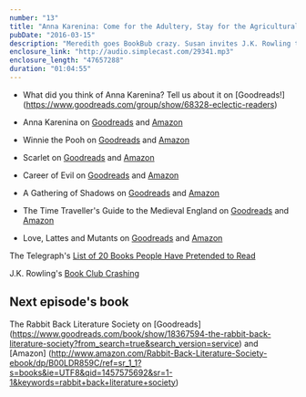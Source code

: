 ```yaml
---
number: "13"
title: "Anna Karenina: Come for the Adultery, Stay for the Agricultural Tips"
pubDate: "2016-03-15"
description: "Meredith goes BookBub crazy. Susan invites J.K. Rowling to Denver for cake and podcasting. Jeannette asks Finnish listeners to correct her pronunciation. Also! Have you ever lied about reading a book? We discuss the most lied-about books, try to dissect the dense, moody passion of Anna Karenina, and challenge readers to read books with crazy titles and tell us about them."
enclosure_link: "http://audio.simplecast.com/29341.mp3"
enclosure_length: "47657288"
duration: "01:04:55"
---
```

 - What did you think of Anna Karenina? Tell us about it on [Goodreads!] (https://www.goodreads.com/group/show/68328-eclectic-readers)

- Anna Karenina on [Goodreads](https://www.goodreads.com/book/show/155.Anna_Karenina) and [Amazon](http://www.amazon.com/Anna-Karenina-Modern-Library-Classics/dp/067978330X/ref=sr_1_2?ie=UTF8&qid=1455459303&sr=8-2&keywords=Anna+Karenina)
- Winnie the Pooh on [Goodreads](https://www.goodreads.com/book/show/99107.Winnie_the_Pooh?from_search=true&search_version=service) and [Amazon](http://www.amazon.com/Winnie-Pooh-Winnie---Pooh-Book-ebook/dp/B002ZODPOM/ref=sr_1_3?s=books&ie=UTF8&qid=1457575506&sr=1-3&keywords=Winnie+the+Pooh)
- Scarlet on [Goodreads](https://www.goodreads.com/book/show/13206760-scarlet?from_search=true&search_version=service) and [Amazon](http://www.amazon.com/Scarlet-Lunar-Chronicles-Book-2-ebook/dp/B009LRWVVY/ref=sr_1_1?s=books&ie=UTF8&qid=1457575548&sr=1-1&keywords=Scarlet)
- Career of Evil on [Goodreads](https://www.goodreads.com/book/show/25735012-career-of-evil?from_search=true&search_version=service) and [Amazon](http://www.amazon.com/Career-Evil-Cormoran-Strike-Book-ebook/dp/B0106E2CO6/ref=sr_1_1?s=books&ie=UTF8&qid=1457575574&sr=1-1&keywords=Career+of+Evil)
- A Gathering of Shadows on [Goodreads](https://www.goodreads.com/book/show/20764879-a-gathering-of-shadows?from_new_nav=true&ac=1) and [Amazon](http://www.amazon.com/Gathering-Shadows-Novel-Victoria-Schwab/dp/0765376474/ref=tmm_hrd_swatch_0?_encoding=UTF8&qid=1457702698&sr=1-1)
- The Time Traveller's Guide to the Medieval England on [Goodreads](https://www.goodreads.com/book/show/4936457-the-time-traveller-s-guide-to-medieval-england?from_search=true&search_version=service) and [Amazon](http://www.amazon.com/Time-Travelers-Guide-Medieval-England-ebook/dp/B0030MQJL4/ref=sr_1_1?s=books&ie=UTF8&qid=1457702724&sr=1-1&keywords=a+time+travelers+guide+to+medieval+england)
- Love, Lattes and Mutants on [Goodreads](https://www.goodreads.com/book/show/25746600-love-lattes-and-mutants?from_new_nav=true&ac=1) and [Amazon](http://www.amazon.com/Love-Lattes-Mutants-Sandra-Cox-ebook/dp/B00PP2ZXBE/ref=sr_1_1?ie=UTF8&qid=1457790841&sr=8-1&keywords=Love+Lattes+and+Mutants)

The Telegraph's [List of 20 Books People Have Pretended to Read](http://www.telegraph.co.uk/books/what-to-read/the-book-most-people-have-lied-about-reading--and-its-not-war-an/)

J.K. Rowling's [Book Club Crashing](http://www.usatoday.com/story/life/entertainthis/2016/03/09/time-book-club-tweeted-jk-rowling-robert-galbraith-and-she-crashed-cake/81524502/)

## Next episode's book

The Rabbit Back Literature Society on [Goodreads] (https://www.goodreads.com/book/show/18367594-the-rabbit-back-literature-society?from_search=true&search_version=service) and [Amazon] (http://www.amazon.com/Rabbit-Back-Literature-Society-ebook/dp/B00LDR859C/ref=sr_1_1?s=books&ie=UTF8&qid=1457575692&sr=1-1&keywords=rabbit+back+literature+society)

